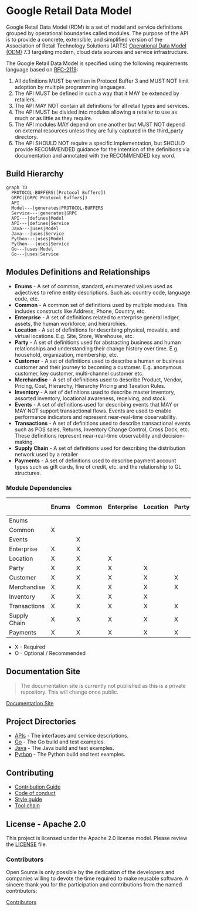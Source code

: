 # Google Retail Data Model

Google Retail Data Model (RDM) is a set of model and service definitions grouped
by operational boundaries called modules. The purpose of the API is to 
provide a concrete, extensible, and simplified version of the Association 
of Retail Technology Solutions (ARTS) [Operational Data Model (ODM)](https://www.omg.org/retail-depository/arts-odm-73/) 
7.3 targeting modern, cloud data sources and service infrastructure.

The Google Retail Data Model is specified using the following requirements
language based on [RFC-2119](https://datatracker.ietf.org/doc/html/rfc2119):

1. All definitions MUST be written in Protocol Buffer 3 and MUST NOT limit adoption by multiple programming languages.
2. The API MUST be defined in such a way that it MAY be extended by retailers.
3. The API MAY NOT contain all definitions for all retail types and services.
4. The API MUST be divided into modules allowing a retailer to use as much or as little as they require.
5. The API modules MAY depend on one another but MUST NOT depend on external resources unless they are fully captured in the third_party directory.
6. The API SHOULD NOT require a specific implementation, but SHOULD provide RECOMMENDED guidance for the intention of the definitions via documentation and annotated with the RECOMMENDED key word.

## Build Hierarchy
```mermaid
graph TD
  PROTOCOL-BUFFERS([Protocol Buffers])
  GRPC([GRPC Protocol Buffers])
  API
  Model---|generates|PROTOCOL-BUFFERS
  Service---|generates|GRPC
  API---|defines|Model
  API---|defines|Service
  Java---|uses|Model
  Java---|uses|Service
  Python---|uses|Model
  Python---|uses|Service
  Go---|uses|Model
  Go---|uses|Service
```

## Modules Definitions and Relationships

* **Enums** - A set of common, standard, enumerated values used as adjectives to
  refine entity descriptions. Such as: country code, language code, etc.
* **Common** - A common set of definitions used by multiple modules. This includes
  constructs like Address, Phone, Country, etc.
* **Enterprise** - A set of definitions related to enterprise general ledger,
  assets, the human workforce, and hierarchies.
* **Location** - A set of definitions for describing physical, movable, and virtual
  locations. E.g. Site, Store, Warehouse, etc.
* **Party** - A set of definitions used for abstracting business and human
  relationships and understanding their change history over time. E.g.
  household, organization, membership, etc.
* **Customer** - A set of definitions used to describe a human or business customer
  and their journey to becoming a customer. E.g. anonymous customer,
  key customer, multi-channel customer etc.
* **Merchandise** - A set of definitions used to describe Product, Vendor, Pricing,
  Cost, Hierarchy, Hierarchy Pricing and Taxation Rules.
* **Inventory** - A set of definitions used to describe master inventory, assorted
  inventory, locational awareness, receiving, and stock.
* **Events** - A set of definitions used for describing events that MAY or MAY NOT
  support transactional flows. Events are used to enable performance indicators
  and represent near-real-time observability.
* **Transactions** - A set of definitions used to describe transactional events
  such as POS sales, Returns, Inventory Change Control, Cross Dock, etc.
  These definitions represent near-real-time observability and decision-making.
* **Supply Chain** - A set of definitions used for describing the distribution
  network used by a retailer
* **Payments** - A set of definitions used to describe payment account types such as
  gift cards, line of credit, etc. and the relationship to GL structures.

### Module Dependencies
|              | Enums | Common | Enterprise | Location | Party | Customer | Merchandise | Inventory | Events | Transactions | Supply Chain | Payments |
|--------------|-------|--------|------------|----------|-------|----------|-------------|-----------|--------|--------------|--------------|----------|
| Enums        |       |        |            |          |       |          |             |           |        |              |              |          |   
| Common       | X     |        |            |          |       |          |             |           |        |              |              |          |
| Events       |       | X      |            |          |       |          |             |           |        |              |              |          |
| Enterprise   | X     | X      |            |          |       |          |             |           | O      | X            |              |          |
| Location     | X     | X      | X          |          |       |          |             |           | O      |              |              |          |
| Party        | X     | X      | X          | X        |       |          |             |           | O      | X            |              |          |
| Customer     | X     | X      | X          | X        | X     |          |             |           | O      | X            |              |          |
| Merchandise  | X     | X      | X          | X        | X     |          |             |           | O      | X            |              |          |
| Inventory    | X     | X      | X          | X        |       |          | X           |           | O      | X            |              |          |
| Transactions | X     | X      | X          | X        | X     |          | X           |           | O      |              |              |          |
| Supply Chain | X     | X      | X          | X        | X     |          | X           | X         | O      | X            |              |          |
| Payments     | X     | X      | X          | X        | X     |          |             |           | O      |              |              |          |

* X - Required
* O - Optional / Recommended

## Documentation Site

> The documentation site is currently not published as this is a private repository.
> This will change once public.

[Documentation Site](https://rrmcguinness.github.io/retail-data-model/)

## Project Directories

* [APIs](api/README.md) - The interfaces and service descriptions.
* [Go](go/README.md) - The Go build and test examples.
* [Java](java/README.md) - The Java build and test examples.
* [Python](python/README.md) - The Python build and test examples.

## Contributing

* [Contribution Guide](docs/content/en/contributing/_index.md)
* [Code of conduct](docs/content/en/contributing/code_of_conduct.md)
* [Style guide](docs/content/en/contributing/code_style_guide.md)
* [Tool chain](docs/content/en/toolchain/tools.md)

## License - Apache 2.0

This project is licensed under the Apache 2.0 license model. Please review
the [LICENSE](LICENSE) file.

### Contributors

Open Source is only possible by the dedication of the developers and companies
willing to devote the time required to make reusable software. A sincere
thank you for the participation and contributions from the named contributors:

[Contributors](docs/content/en/contributing/contributors.md)




